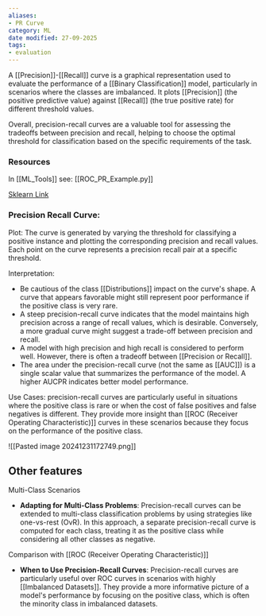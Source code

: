 ```yaml
---
aliases:
- PR Curve
category: ML
date modified: 27-09-2025
tags:
- evaluation
---
```

A [[Precision]]-[[Recall]] curve is a graphical representation used to evaluate the performance of a [[Binary Classification]] model, particularly in scenarios where the classes are imbalanced. It plots [[Precision]] (the positive predictive value) against [[Recall]] (the true positive rate) for different threshold values.

Overall, precision-recall curves are a valuable tool for assessing the tradeoffs between precision and recall, helping to choose the optimal threshold for classification based on the specific requirements of the task.
### Resources

In [[ML_Tools]] see: [[ROC_PR_Example.py]]

[Sklearn Link](https://scikit-learn.org/1.5/auto_examples/model_selection/plot_precision_recall.html)
### Precision Recall Curve:

Plot: The curve is generated by varying the threshold for classifying a positive instance and plotting the corresponding precision and recall values. Each point on the curve represents a precision recall pair at a specific threshold.

Interpretation: 
- Be cautious of the class [[Distributions]] impact on the curve's shape. A curve that appears favorable might still represent poor performance if the positive class is very rare.
- A steep precision-recall curve indicates that the model maintains high precision across a range of recall values, which is desirable. Conversely, a more gradual curve might suggest a trade-off between precision and recall.
- A model with high precision and high recall is considered to perform well. However, there is often a tradeoff between [[Precision or Recall]].
- The area under the precision-recall curve (not the same as [[AUC]]) is a single scalar value that summarizes the performance of the model. A higher AUCPR indicates better model performance.

Use Cases: precision-recall curves are particularly useful in situations where the positive class is rare or when the cost of false positives and false negatives is different. They provide more insight than [[ROC (Receiver Operating Characteristic)]] curves in these scenarios because they focus on the performance of the positive class.
 
![[Pasted image 20241231172749.png]]

## Other features

Multi-Class Scenarios
- **Adapting for Multi-Class Problems**: Precision-recall curves can be extended to multi-class classification problems by using strategies like one-vs-rest (OvR). In this approach, a separate precision-recall curve is computed for each class, treating it as the positive class while considering all other classes as negative.

Comparison with [[ROC (Receiver Operating Characteristic)]]
- **When to Use Precision-Recall Curves**: Precision-recall curves are particularly useful over ROC curves in scenarios with highly [[Imbalanced Datasets]]. They provide a more informative picture of a model's performance by focusing on the positive class, which is often the minority class in imbalanced datasets.
